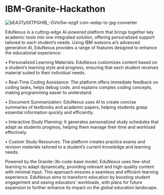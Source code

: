 # IBM-Granite-Hackathon
![bEA3Ty0XTPGHIB_-GVni5w-ezgif com-webp-to-jpg-converter](https://github.com/user-attachments/assets/d6f94990-b69b-49d2-bc15-7cc723ffb1f4)


EduNexus is a cutting-edge AI-powered platform that brings together key academic tools into one integrated solution, offering personalized support tailored to each student’s needs. Using IBM watsonx.ai’s advanced generative AI, EduNexus provides a range of features designed to enhance the educational experience:

•	Personalized Learning Materials: EduNexus customizes content based on a student’s learning style and progress, ensuring that each student receives material suited to their individual needs.

•	Real-Time Coding Assistance: The platform offers immediate feedback on coding tasks, helps debug code, and explains complex coding concepts, making programming easier to understand.

•	Document Summarization: EduNexus uses AI to create concise summaries of textbooks and academic papers, helping students grasp essential information quickly and efficiently.

•	Interactive Study Planning: It generates personalized study schedules that adapt as students progress, helping them manage their time and workload effectively.

•	Custom Study Resources: The platform creates practice exams and revision materials tailored to a student’s current knowledge and learning needs.

Powered by the Granite-3b-code-base model, EduNexus uses few-shot learning to adapt dynamically, providing relevant and high-quality content with minimal input. This approach ensures a seamless and efficient learning experience. EduNexus aims to transform education by boosting student engagement and easing educators' workloads, with plans for future expansion to further enhance its impact on the global education landscape.



